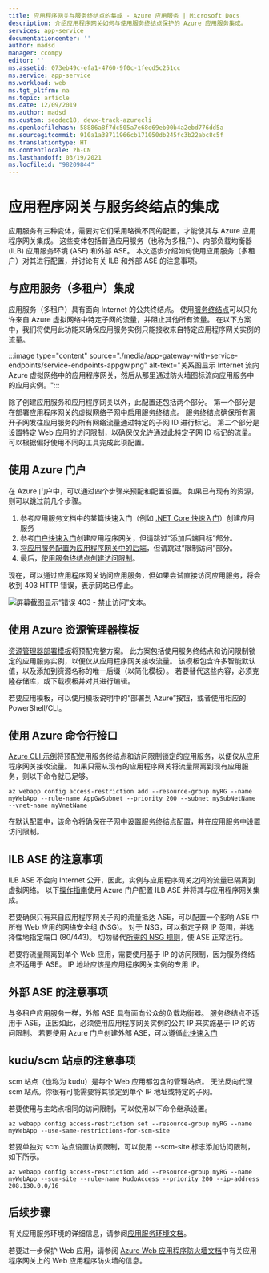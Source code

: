 ```yaml
---
title: 应用程序网关与服务终结点的集成 - Azure 应用服务 | Microsoft Docs
description: 介绍应用程序网关如何与使用服务终结点保护的 Azure 应用服务集成。
services: app-service
documentationcenter: ''
author: madsd
manager: ccompy
editor: ''
ms.assetid: 073eb49c-efa1-4760-9f0c-1fecd5c251cc
ms.service: app-service
ms.workload: web
ms.tgt_pltfrm: na
ms.topic: article
ms.date: 12/09/2019
ms.author: madsd
ms.custom: seodec18, devx-track-azurecli
ms.openlocfilehash: 58886a8f7dc505a7e68d69eb00b4a2ebd776dd5a
ms.sourcegitcommit: 910a1a38711966cb171050db245fc3b22abc8c5f
ms.translationtype: HT
ms.contentlocale: zh-CN
ms.lasthandoff: 03/19/2021
ms.locfileid: "98209844"
---
```

# <a name="application-gateway-integration-with-service-endpoints"></a>应用程序网关与服务终结点的集成
应用服务有三种变体，需要对它们采用略微不同的配置，才能使其与 Azure 应用程序网关集成。 这些变体包括普通应用服务（也称为多租户）、内部负载均衡器 (ILB) 应用服务环境 (ASE) 和外部 ASE。 本文逐步介绍如何使用应用服务（多租户）对其进行配置，并讨论有关 ILB 和外部 ASE 的注意事项。

## <a name="integration-with-app-service-multi-tenant"></a>与应用服务（多租户）集成
应用服务（多租户）具有面向 Internet 的公共终结点。 使用[服务终结点](../../virtual-network/virtual-network-service-endpoints-overview.md)可以只允许来自 Azure 虚拟网络中特定子网的流量，并阻止其他所有流量。 在以下方案中，我们将使用此功能来确保应用服务实例只能接收来自特定应用程序网关实例的流量。

:::image type="content" source="./media/app-gateway-with-service-endpoints/service-endpoints-appgw.png" alt-text="关系图显示 Internet 流向 Azure 虚拟网络中的应用程序网关，然后从那里通过防火墙图标流向应用服务中的应用实例。":::

除了创建应用服务和应用程序网关以外，此配置还包括两个部分。 第一个部分是在部署应用程序网关的虚拟网络子网中启用服务终结点。 服务终结点确保所有离开子网发往应用服务的所有网络流量通过特定的子网 ID 进行标记。 第二个部分是设置特定 Web 应用的访问限制，以确保仅允许通过此特定子网 ID 标记的流量。 可以根据偏好使用不同的工具完成此项配置。

## <a name="using-azure-portal"></a>使用 Azure 门户
在 Azure 门户中，可以通过四个步骤来预配和配置设置。 如果已有现有的资源，则可以跳过前几个步骤。
1. 参考应用服务文档中的某篇快速入门（例如 [.NET Core 快速入门](../quickstart-dotnetcore.md)）创建应用服务
2. 参考[门户快速入门](../../application-gateway/quick-create-portal.md)创建应用程序网关，但请跳过“添加后端目标”部分。
3. [将应用服务配置为应用程序网关中的后端](../../application-gateway/configure-web-app-portal.md)，但请跳过“限制访问”部分。
4. 最后，[使用服务终结点创建访问限制](../../app-service/app-service-ip-restrictions.md#set-a-service-endpoint-based-rule)。

现在，可以通过应用程序网关访问应用服务，但如果尝试直接访问应用服务，将会收到 403 HTTP 错误，表示网站已停止。

![屏幕截图显示“错误 403 - 禁止访问”文本。](./media/app-gateway-with-service-endpoints/website-403-forbidden.png)

## <a name="using-azure-resource-manager-template"></a>使用 Azure 资源管理器模板
[资源管理器部署模板][template-app-gateway-app-service-complete]将预配完整方案。 此方案包括使用服务终结点和访问限制锁定的应用服务实例，以便仅从应用程序网关接收流量。 该模板包含许多智能默认值，以及添加到资源名称的唯一后缀（以简化模板）。 若要替代这些内容，必须克隆存储库，或下载模板并对其进行编辑。 

若要应用模板，可以使用模板说明中的“部署到 Azure”按钮，或者使用相应的 PowerShell/CLI。

## <a name="using-azure-command-line-interface"></a>使用 Azure 命令行接口
[Azure CLI 示例](../../app-service/scripts/cli-integrate-app-service-with-application-gateway.md)将预配使用服务终结点和访问限制锁定的应用服务，以便仅从应用程序网关接收流量。 如果只需从现有的应用程序网关将流量隔离到现有应用服务，则以下命令就已足够。

```azurecli-interactive
az webapp config access-restriction add --resource-group myRG --name myWebApp --rule-name AppGwSubnet --priority 200 --subnet mySubNetName --vnet-name myVnetName
```

在默认配置中，该命令将确保在子网中设置服务终结点配置，并在应用服务中设置访问限制。

## <a name="considerations-for-ilb-ase"></a>ILB ASE 的注意事项
ILB ASE 不会向 Internet 公开，因此，实例与应用程序网关之间的流量已隔离到虚拟网络。 以下[操作指南](../environment/integrate-with-application-gateway.md)使用 Azure 门户配置 ILB ASE 并将其与应用程序网关集成。 

若要确保只有来自应用程序网关子网的流量抵达 ASE，可以配置一个影响 ASE 中所有 Web 应用的网络安全组 (NSG)。 对于 NSG，可以指定子网 IP 范围，并选择性地指定端口 (80/443)。 切勿替代[所需的 NSG 规则](../environment/network-info.md#network-security-groups)，使 ASE 正常运行。

若要将流量隔离到单个 Web 应用，需要使用基于 IP 的访问限制，因为服务终结点不适用于 ASE。 IP 地址应该是应用程序网关实例的专用 IP。

## <a name="considerations-for-external-ase"></a>外部 ASE 的注意事项
与多租户应用服务一样，外部 ASE 具有面向公众的负载均衡器。 服务终结点不适用于 ASE，正因如此，必须使用应用程序网关实例的公共 IP 来实施基于 IP 的访问限制。 若要使用 Azure 门户创建外部 ASE，可以遵循[此快速入门](../environment/create-external-ase.md)

[template-app-gateway-app-service-complete]: https://github.com/Azure/azure-quickstart-templates/tree/master/201-web-app-with-app-gateway-v2/ "用于完整方案的 Azure 资源管理器模板"

## <a name="considerations-for-kuduscm-site"></a>kudu/scm 站点的注意事项
scm 站点（也称为 kudu）是每个 Web 应用都包含的管理站点。 无法反向代理 scm 站点。你很有可能需要将其锁定到单个 IP 地址或特定的子网。

若要使用与主站点相同的访问限制，可以使用以下命令继承设置。

```azurecli-interactive
az webapp config access-restriction set --resource-group myRG --name myWebApp --use-same-restrictions-for-scm-site
```

若要单独对 scm 站点设置访问限制，可以使用 --scm-site 标志添加访问限制，如下所示。

```azurecli-interactive
az webapp config access-restriction add --resource-group myRG --name myWebApp --scm-site --rule-name KudoAccess --priority 200 --ip-address 208.130.0.0/16
```

## <a name="next-steps"></a>后续步骤
有关应用服务环境的详细信息，请参阅[应用服务环境文档](/azure/app-service/environment)。

若要进一步保护 Web 应用，请参阅 [Azure Web 应用程序防火墙文档](../../web-application-firewall/ag/ag-overview.md)中有关应用程序网关上的 Web 应用程序防火墙的信息。
